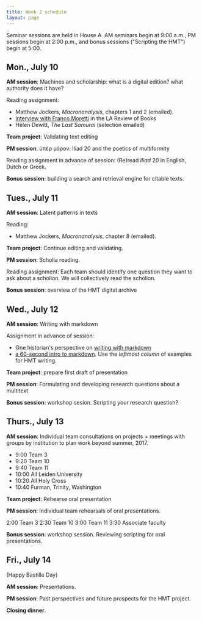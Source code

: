 ```yaml
---
title: Week 2 schedule
layout: page
---
```




Seminar sessions are held in House A. AM seminars begin at 9:00 a.m., PM sessions begin at 2:00 p.m., and bonus sessions ("Scripting the HMT") begin at 5:00.



## Mon., July 10



**AM session**:  Machines and scholarship:  what is a digital edition? what authority does it have?

Reading assignment:

-   Matthew Jockers, *Macronanalysis*, chapters 1 and 2 (emailed).
-   [Interview with Franco Moretti](https://lareviewofbooks.org/article/the-digital-in-the-humanities-an-interview-with-franco-moretti/) in the LA Review of Books
-    Helen Dewitt, *The Last Samurai* (selection emailed)

**Team project**:  Validating text editing


**PM session**:  ὑπὲρ μόρον: Iliad 20 and the poetics of multiformity

Reading assignment in advance of session: (Re)read *Iliad* 20 in English, Dutch or Greek.

**Bonus session**: building a search and retrieval engine for citable texts.

## Tues., July 11

**AM session**:  Latent patterns in texts

Reading:

-   Matthew Jockers, *Macronanalysis*, chapter 8  (emailed).

**Team project**:  Continue editing and validating.

**PM session**:  Scholia reading.

Reading assignment:   Each team should identify one question they want to ask about a scholion.  We will collectively read the scholion.



**Bonus session**:    overview of the HMT digital archive


## Wed., July 12

**AM session**:   Writing with markdown

Assignment in advance of session:

-   One historian's perspective on  [writing with markdown](http://benschmidt.org/2014/09/05/markdown-historical-writing-and-killer-apps/)
-   [a 60-second intro to markdown](http://commonmark.org/help/).  Use the *leftmost column* of examples for HMT writing.


**Team project**:  prepare first draft of presentation

**PM session**:  Formulating and developing research questions about a multitext

**Bonus session**: workshop sesion.  Scripting your research question?

## Thurs., July 13

**AM session**:  Individual team consultations on projects + meetings with groups by institution to plan work beyond summer, 2017.

- 9:00  Team 3
- 9:20  Team 10
- 9:40  Team 11
- 10:00 All Leiden University
- 10:20 All Holy Cross
- 10:40 Furman, Trinity, Washington

**Team project**:  Rehearse oral presentation

**PM session**:  Individual team rehearsals of oral presentations.

2:00 Team 3
2:30 Team 10
3:00 Team 11
3:30 Associate faculty


**Bonus session**:  workshop session.  Reviewing scripting for oral presentations.

## Fri., July 14

(Happy Bastille Day)

**AM session**:  Presentations.

**PM session**:  Past perspectives and future prospects for the HMT project.


**Closing dinner**.
